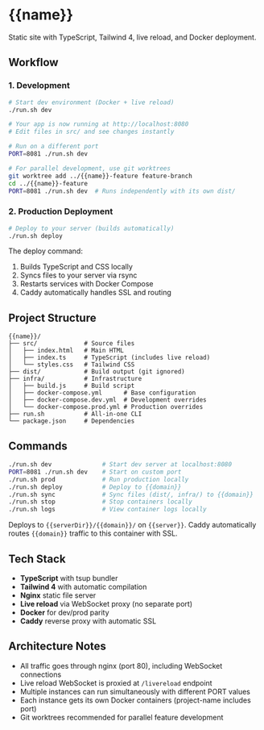 # {{name}}

Static site with TypeScript, Tailwind 4, live reload, and Docker deployment.

## Workflow

### 1. Development

```bash
# Start dev environment (Docker + live reload)
./run.sh dev

# Your app is now running at http://localhost:8080
# Edit files in src/ and see changes instantly

# Run on a different port
PORT=8081 ./run.sh dev

# For parallel development, use git worktrees
git worktree add ../{{name}}-feature feature-branch
cd ../{{name}}-feature
PORT=8081 ./run.sh dev  # Runs independently with its own dist/
```

### 2. Production Deployment

```bash
# Deploy to your server (builds automatically)
./run.sh deploy
```

The deploy command:
1. Builds TypeScript and CSS locally
2. Syncs files to your server via rsync
3. Restarts services with Docker Compose
4. Caddy automatically handles SSL and routing

## Project Structure

```
{{name}}/
├── src/             # Source files
│   ├── index.html   # Main HTML
│   ├── index.ts     # TypeScript (includes live reload)
│   └── styles.css   # Tailwind CSS
├── dist/            # Build output (git ignored)
├── infra/           # Infrastructure
│   ├── build.js     # Build script
│   ├── docker-compose.yml      # Base configuration
│   ├── docker-compose.dev.yml  # Development overrides
│   └── docker-compose.prod.yml # Production overrides
├── run.sh           # All-in-one CLI
└── package.json     # Dependencies
```

## Commands

```bash
./run.sh dev              # Start dev server at localhost:8080
PORT=8081 ./run.sh dev    # Start on custom port
./run.sh prod             # Run production locally
./run.sh deploy           # Deploy to {{domain}}
./run.sh sync             # Sync files (dist/, infra/) to {{domain}}
./run.sh stop             # Stop containers locally
./run.sh logs             # View container logs locally
```

Deploys to `{{serverDir}}/{{domain}}/` on `{{server}}`. Caddy automatically routes `{{domain}}` traffic to this container with SSL.

## Tech Stack

- **TypeScript** with tsup bundler
- **Tailwind 4** with automatic compilation
- **Nginx** static file server
- **Live reload** via WebSocket proxy (no separate port)
- **Docker** for dev/prod parity
- **Caddy** reverse proxy with automatic SSL

## Architecture Notes

- All traffic goes through nginx (port 80), including WebSocket connections
- Live reload WebSocket is proxied at `/livereload` endpoint
- Multiple instances can run simultaneously with different PORT values
- Each instance gets its own Docker containers (project-name includes port)
- Git worktrees recommended for parallel feature development